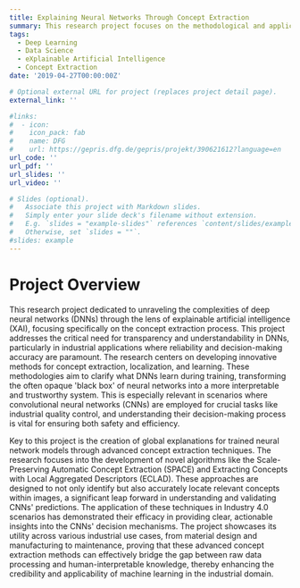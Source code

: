 ```yaml
---
title: Explaining Neural Networks Through Concept Extraction
summary: This research project focuses on the methodological and application aspects of how to explain what a deep neural network learns through training. Specifically, this project tackles the development of methods for concept extraction, localization, and learning, as well as their applications in industrial scenarios.
tags:
  - Deep Learning
  - Data Science
  - eXplainable Artificial Intelligence
  - Concept Extraction
date: '2019-04-27T00:00:00Z'

# Optional external URL for project (replaces project detail page).
external_link: ''

#links:
#  - icon: 
#    icon_pack: fab
#    name: DFG
#    url: https://gepris.dfg.de/gepris/projekt/390621612?language=en
url_code: ''
url_pdf: ''
url_slides: ''
url_video: ''

# Slides (optional).
#   Associate this project with Markdown slides.
#   Simply enter your slide deck's filename without extension.
#   E.g. `slides = "example-slides"` references `content/slides/example-slides.md`.
#   Otherwise, set `slides = ""`.
#slides: example
---
```


# Project Overview
This research project dedicated to unraveling the complexities of deep neural networks (DNNs) through the lens of explainable artificial intelligence (XAI), focusing specifically on the concept extraction process. This project addresses the critical need for transparency and understandability in DNNs, particularly in industrial applications where reliability and decision-making accuracy are paramount. The research centers on developing innovative methods for concept extraction, localization, and learning. These methodologies aim to clarify what DNNs learn during training, transforming the often opaque 'black box' of neural networks into a more interpretable and trustworthy system. This is especially relevant in scenarios where convolutional neural networks (CNNs) are employed for crucial tasks like industrial quality control, and understanding their decision-making process is vital for ensuring both safety and efficiency.

Key to this project is the creation of global explanations for trained neural network models through advanced concept extraction techniques. The research focuses into the development of novel algorithms like the Scale-Preserving Automatic Concept Extraction (SPACE) and Extracting Concepts with Local Aggregated Descriptors (ECLAD). These approaches are designed to not only identify but also accurately locate relevant concepts within images, a significant leap forward in understanding and validating CNNs' predictions. The application of these techniques in Industry 4.0 scenarios has demonstrated their efficacy in providing clear, actionable insights into the CNNs' decision mechanisms. The project showcases its utility across various industrial use cases, from material design and manufacturing to maintenance, proving that these advanced concept extraction methods can effectively bridge the gap between raw data processing and human-interpretable knowledge, thereby enhancing the credibility and applicability of machine learning in the industrial domain.

















